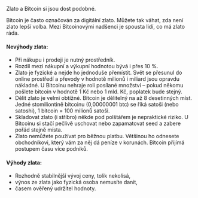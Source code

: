 Zlato a Bitcoin si jsou dost podobné.

Bitcoin je často označován za digitální zlato. Můžete tak váhat, zda není zlato lepší volba. Mezi Bitcoinovými nadšenci je spousta lidí, co má zlato ráda.

#### Nevýhody zlata:
- Při nákupu i prodeji je nutný prostředník.
- Rozdíl mezi nákupní a výkupní hodnotou bývá i přes 10 %.
- Zlato je fyzické a nejde ho jednoduše přemístit. Svět se přesunul do online prostředí a převody v hodnotě milionů i miliard jsou opravdu nákladné. U Bitcoinu nehraje roli posílané množství – pokud někomu pošlete bitcoin v hodnotě 1 Kč nebo 1 mld. Kč, poplatek bude stejný.
- Dělit zlato je velmi obtížné. Bitcoin je dělitelný na až 8 desetinných míst. Jedné stomiliontině bitcoinu (0,00000001 btc) se říká satoši (nebo satoshi), 1 bitcoin = 100 milionů satoši.
- Skladovat zlato (i stříbro) někde pod polštářem je nepraktické riziko. U Bitcoinu si stačí pečlivě uschovat nebo zapamatovat seed a zabere pořád stejně místa.
- Zlato nemůžete používat pro běžnou platbu. Většinou ho odnesete obchodníkovi, který vám za něj dá peníze v korunách. Bitcoin přijímá postupem času více podniků.

#### Výhody zlata:
- Rozhodně stabilnější vývoj ceny, tolik nekolísá,
- výnos ze zlata jako fyzická osoba nemusíte danit,
- časem ověřený udržitel hodnoty.
